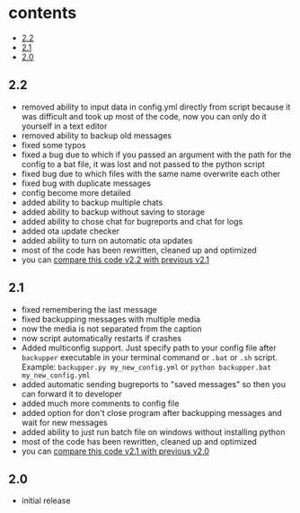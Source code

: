 # contents

- [2.2](#22)
- [2.1](#21)
- [2.0](#20)

## 2.2

- removed ability to input data in config.yml directly from script because it was difficult and took up most of the code, now you can only do it yourself in a text editor
- removed ability to backup old messages
- fixed some typos
- fixed a bug due to which if you passed an argument with the path for the config to a bat file, it was lost and not passed to the python script
- fixed bug due to which files with the same name overwrite each other
- fixed bug with duplicate messages
- config become more detailed
- added ability to backup multiple chats
- added ability to backup without saving to storage
- added ability to chose chat for bugreports and chat for logs
- added ota update checker
- added ability to turn on automatic ota updates
- most of the code has been rewritten, cleaned up and optimized
- you can [compare this code v2.2 with previous v2.1](https://github.com/gmankab/backupper/compare/55de634ac3ddea494c24bc550213e67e37b53556...441f50d4748313d59b882f91c0da7b6b81987d89)

## 2.1

- fixed remembering the last message
- fixed backupping messages with multiple media
- now the media is not separated from the caption
- now script automatically restarts if crashes
- Added multiconfig support. Just specify path to your config file after `backupper` executable in your terminal command or `.bat` or `.sh` script. Example: `backupper.py my_new_config.yml` or `python backupper.bat my_new_config.yml`
- added automatic sending bugreports to "saved messages" so then you can forward it to developer
- added much more comments to config file
- added option for don't close program after backupping messages and wait for new messages
- added ability to just run batch file on windows without installing python
- most of the code has been rewritten, cleaned up and optimized
- you can [compare this code v2.1 with previous v2.0](https://github.com/gmankab/backupper/compare/5400581431cd98b55fe4c1ab359857b418db3724...55de634ac3ddea494c24bc550213e67e37b53556#diff-686181f4d0f8e0a0d2b779c9a242a53d0794f3b9d1cb1513255a8930b8ab0372)

## 2.0

- initial release

